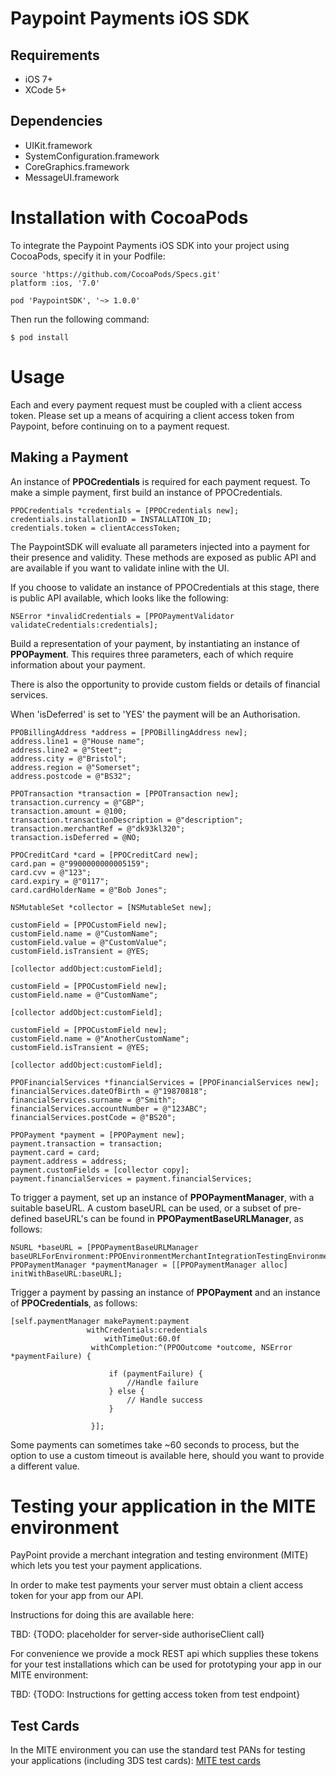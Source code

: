 # Paypoint Payments iOS SDK

## Requirements

* iOS 7+  
* XCode 5+  

## Dependencies
 
* UIKit.framework  
* SystemConfiguration.framework  
* CoreGraphics.framework  
* MessageUI.framework

# Installation with CocoaPods

To integrate the Paypoint Payments iOS SDK into your project using CocoaPods, specify it in your Podfile:

    source 'https://github.com/CocoaPods/Specs.git'
    platform :ios, '7.0'
    
    pod 'PaypointSDK', '~> 1.0.0'

Then run the following command:

    $ pod install


# Usage

Each and every payment request must be coupled with a client access token.  Please set up a means of acquiring a client access token from Paypoint, before continuing on to a payment request.

## Making a Payment 

An instance of **PPOCredentials** is required for each payment request.  To make a simple payment, first build an instance of PPOCredentials.

    PPOCredentials *credentials = [PPOCredentials new];
    credentials.installationID = INSTALLATION_ID;
    credentials.token = clientAccessToken;

The PaypointSDK will evaluate all parameters injected into a payment for their presence and validity.  These methods are exposed as public API and are available if you want to validate inline with the UI.

If you choose to validate an instance of PPOCredentials at this stage, there is public API available, which looks like the following:

    NSError *invalidCredentials = [PPOPaymentValidator validateCredentials:credentials];

Build a representation of your payment, by instantiating an instance of **PPOPayment**.  This requires three parameters, each of which require information about your payment.

There is also the opportunity to provide custom fields or details of financial services.

When 'isDeferred' is set to 'YES' the payment will be an Authorisation.

    PPOBillingAddress *address = [PPOBillingAddress new];
    address.line1 = @"House name";
    address.line2 = @"Steet";
    address.city = @"Bristol";
    address.region = @"Somerset";
    address.postcode = @"BS32";
        
    PPOTransaction *transaction = [PPOTransaction new];
    transaction.currency = @"GBP";
    transaction.amount = @100;
    transaction.transactionDescription = @"description";
    transaction.merchantRef = @"dk93kl320";
    transaction.isDeferred = @NO;
        
    PPOCreditCard *card = [PPOCreditCard new];
    card.pan = @"9900000000005159";
    card.cvv = @"123";
    card.expiry = @"0117";
    card.cardHolderName = @"Bob Jones";
    
    NSMutableSet *collector = [NSMutableSet new];
    
    customField = [PPOCustomField new];
    customField.name = @"CustomName";
    customField.value = @"CustomValue";
    customField.isTransient = @YES;
    
    [collector addObject:customField];
    
    customField = [PPOCustomField new];
    customField.name = @"CustomName";
    
    [collector addObject:customField];
    
    customField = [PPOCustomField new];
    customField.name = @"AnotherCustomName";
    customField.isTransient = @YES;
    
    [collector addObject:customField];    

    PPOFinancialServices *financialServices = [PPOFinancialServices new];
    financialServices.dateOfBirth = @"19870818";
    financialServices.surname = @"Smith";
    financialServices.accountNumber = @"123ABC";
    financialServices.postCode = @"BS20";
    
    PPOPayment *payment = [PPOPayment new];
    payment.transaction = transaction;
    payment.card = card;
    payment.address = address;
    payment.customFields = [collector copy];
    payment.financialServices = payment.financialServices;

To trigger a payment, set up an instance of  **PPOPaymentManager**, with a suitable baseURL.  A custom baseURL can be used, or a subset of pre-defined baseURL's can be found in **PPOPaymentBaseURLManager**, as follows:

    NSURL *baseURL = [PPOPaymentBaseURLManager baseURLForEnvironment:PPOEnvironmentMerchantIntegrationTestingEnvironment];
    PPOPaymentManager *paymentManager = [[PPOPaymentManager alloc] initWithBaseURL:baseURL];

Trigger a payment by passing an instance of **PPOPayment** and an instance of **PPOCredentials**, as follows:

    
    [self.paymentManager makePayment:payment
                     withCredentials:credentials
                         withTimeOut:60.0f
                      withCompletion:^(PPOOutcome *outcome, NSError *paymentFailure) {
                          
                          if (paymentFailure) {
                              //Handle failure
                          } else {
                              // Handle success
                          }
                          
                      }];

Some payments can sometimes take ~60 seconds to process, but the option to use a custom timeout is available here, should you want to provide a different value.  


# Testing your application in the MITE environment

PayPoint provide a merchant integration and testing environment (MITE) which lets you test your payment applications. 

In order to make test payments your server must obtain a client access token for your app from our API. 

Instructions for doing this are available here: 

TBD:  {TODO: placeholder for server-side authoriseClient call}

For convenience we provide a mock REST api which supplies these tokens for your test installations which can be used for prototyping your app in our MITE environment: 

TBD: {TODO: Instructions for getting access token from test endpoint} 

## Test Cards

In the MITE environment you can use the standard test PANs for testing your applications (including 3DS test cards): 
[MITE test cards](https://developer.paypoint.com/payments/docs/#getting_started/test_cards)
